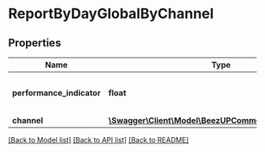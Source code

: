 # ReportByDayGlobalByChannel

## Properties
Name | Type | Description | Notes
------------ | ------------- | ------------- | -------------
**performance_indicator** | **float** | Indicates the global performance indicator | 
**channel** | [**\Swagger\Client\Model\BeezUPCommonChannelBasicInfo**](BeezUPCommonChannelBasicInfo.md) |  | 

[[Back to Model list]](../README.md#documentation-for-models) [[Back to API list]](../README.md#documentation-for-api-endpoints) [[Back to README]](../README.md)


